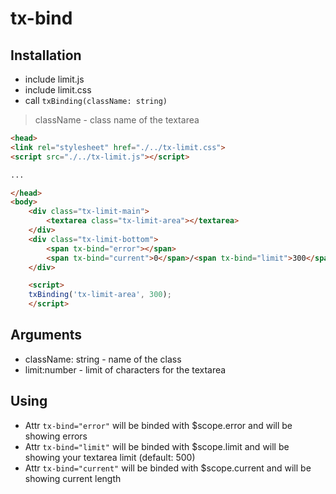 # tx-bind
## Installation
- include limit.js
- include limit.css
- call <code>txBinding(className: string)</code>
> className - class name of the textarea

```html
<head>
<link rel="stylesheet" href="./../tx-limit.css">
<script src="./../tx-limit.js"></script>

...

</head>
<body>
    <div class="tx-limit-main">
        <textarea class="tx-limit-area"></textarea>
    </div>
    <div class="tx-limit-bottom">
        <span tx-bind="error"></span>
        <span tx-bind="current">0</span>/<span tx-bind="limit">300</span>
    </div>

    <script>
    txBinding('tx-limit-area', 300);
    </script>
```

## Arguments
- className: string - name of the class
- limit:number - limit of characters for the textarea

## Using
- Attr <code>tx-bind="error"</code> will be binded with $scope.error and will be showing errors
- Attr <code>tx-bind="limit"</code> will be binded with $scope.limit and will be showing your textarea limit (default: 500)
- Attr <code>tx-bind="current"</code> will be binded with $scope.current and will be showing current length